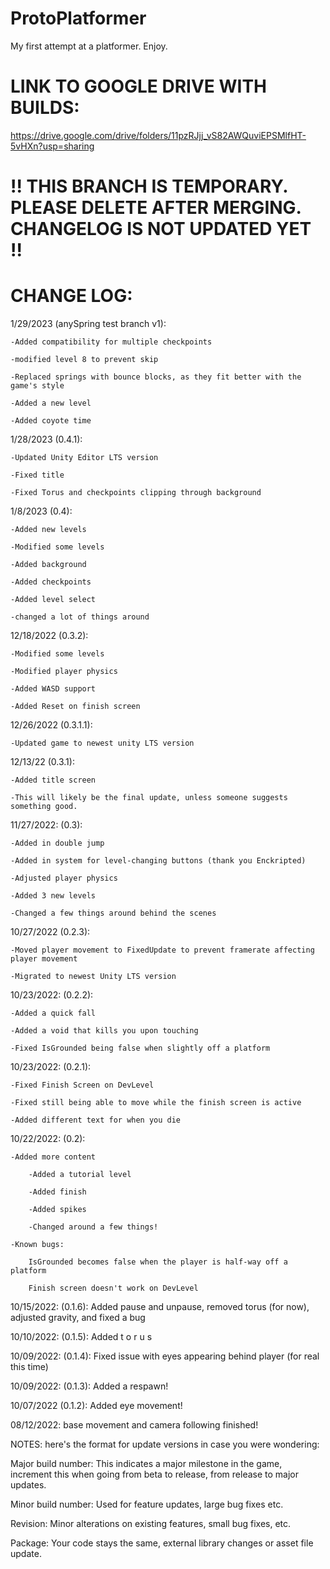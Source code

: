 # ProtoPlatformer
My first attempt at a platformer. Enjoy.


# LINK TO GOOGLE DRIVE WITH BUILDS:

https://drive.google.com/drive/folders/11pzRJjj_vS82AWQuviEPSMlfHT-5vHXn?usp=sharing


# !! THIS BRANCH IS TEMPORARY. PLEASE DELETE AFTER MERGING. CHANGELOG IS NOT UPDATED YET !!


# CHANGE LOG:

1/29/2023 (anySpring test branch v1):

	-Added compatibility for multiple checkpoints

	-modified level 8 to prevent skip

	-Replaced springs with bounce blocks, as they fit better with the game's style

	-Added a new level

	-Added coyote time

1/28/2023 (0.4.1):

	-Updated Unity Editor LTS version

	-Fixed title

	-Fixed Torus and checkpoints clipping through background


1/8/2023 (0.4):

	-Added new levels

	-Modified some levels
	
	-Added background

	-Added checkpoints

	-Added level select

	-changed a lot of things around

12/18/2022 (0.3.2):

	-Modified some levels

	-Modified player physics

	-Added WASD support

	-Added Reset on finish screen

12/26/2022 (0.3.1.1):

	-Updated game to newest unity LTS version

12/13/22 (0.3.1):

	-Added title screen

	-This will likely be the final update, unless someone suggests something good.

11/27/2022: (0.3):

	-Added in double jump

	-Added in system for level-changing buttons (thank you Enckripted)

	-Adjusted player physics

	-Added 3 new levels

	-Changed a few things around behind the scenes



10/27/2022 (0.2.3):

	-Moved player movement to FixedUpdate to prevent framerate affecting player movement
	
	-Migrated to newest Unity LTS version


10/23/2022: (0.2.2):

	-Added a quick fall

	-Added a void that kills you upon touching
	
	-Fixed IsGrounded being false when slightly off a platform

10/23/2022: (0.2.1):

	-Fixed Finish Screen on DevLevel
	
	-Fixed still being able to move while the finish screen is active
	
	-Added different text for when you die 



10/22/2022: (0.2): 

	-Added more content
	
		-Added a tutorial level
		
		-Added finish
		
		-Added spikes
		
		-Changed around a few things!
		
	-Known bugs:
	
		IsGrounded becomes false when the player is half-way off a platform
		
		Finish screen doesn't work on DevLevel
		

10/15/2022: (0.1.6): Added pause and unpause, removed torus (for now), adjusted gravity, and fixed a bug	

10/10/2022: (0.1.5): Added t o r u s

10/09/2022: (0.1.4): Fixed issue with eyes appearing behind player (for real this time)

10/09/2022: (0.1.3): Added a respawn!

10/07/2022 (0.1.2): Added eye movement!

08/12/2022: base movement and camera following finished!



NOTES: here's the format for update versions in case you were wondering:

   Major build number: This indicates a major milestone in the game, increment this when going from beta to release, from release to major updates.

   Minor build number: Used for feature updates, large bug fixes etc.

   Revision: Minor alterations on existing features, small bug fixes, etc.

   Package: Your code stays the same, external library changes or asset file update.

